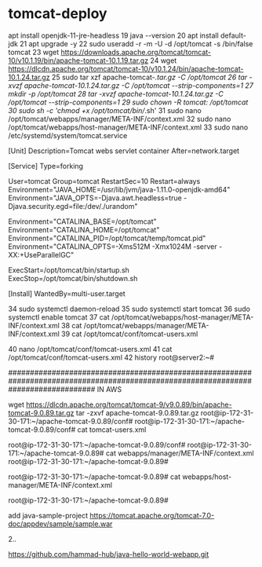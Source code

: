 # tomcat-deploy

 apt install openjdk-11-jre-headless
   19  java --version
   20  apt install default-jdk
   21  apt upgrade -y
   22  sudo useradd -r -m -U -d /opt/tomcat -s /bin/false tomcat
   23  wget https://downloads.apache.org/tomcat/tomcat-10/v10.1.19/bin/apache-tomcat-10.1.19.tar.gz
   24  wget https://dlcdn.apache.org/tomcat/tomcat-10/v10.1.24/bin/apache-tomcat-10.1.24.tar.gz
   25  sudo tar xzf apache-tomcat-*.tar.gz -C /opt/tomcat
   26  tar -xvzf apache-tomcat-10.1.24.tar.gz -C /opt/tomcat --strip-components=1
   27  mkdir -p /opt/tomcat
   28  tar -xvzf apache-tomcat-10.1.24.tar.gz -C /opt/tomcat --strip-components=1
   29  sudo chown -R tomcat: /opt/tomcat
   30  sudo sh -c 'chmod +x /opt/tomcat/bin/*.sh'
   31  sudo nano /opt/tomcat/webapps/manager/META-INF/context.xml
   32  sudo nano /opt/tomcat/webapps/host-manager/META-INF/context.xml
   33  sudo nano /etc/systemd/system/tomcat.service

[Unit]
Description=Tomcat webs servlet container
After=network.target

[Service]
Type=forking

User=tomcat
Group=tomcat
RestartSec=10
Restart=always
Environment="JAVA_HOME=/usr/lib/jvm/java-1.11.0-openjdk-amd64"
Environment="JAVA_OPTS=-Djava.awt.headless=true -Djava.security.egd=file:/dev/./urandom"

Environment="CATALINA_BASE=/opt/tomcat"
Environment="CATALINA_HOME=/opt/tomcat"
Environment="CATALINA_PID=/opt/tomcat/temp/tomcat.pid"
Environment="CATALINA_OPTS=-Xms512M -Xmx1024M -server -XX:+UseParallelGC"

ExecStart=/opt/tomcat/bin/startup.sh
ExecStop=/opt/tomcat/bin/shutdown.sh

[Install]
WantedBy=multi-user.target
   
   34  sudo systemctl daemon-reload
   35  sudo systemctl start tomcat
   36  sudo systemctl enable tomcat
   37  cat /opt/tomcat/webapps/host-manager/META-INF/context.xml
   38  cat /opt/tomcat/webapps/manager/META-INF/context.xml
   39  cat /opt/tomcat/conf/tomcat-users.xml
  <role rolename="admin"/>
<role rolename="admin-gui"/>
<role rolename="manager"/>
<role rolename="manager-gui"/>

<user username="abishek" password="123" roles="admin,admin-gui,manager,manager-gui"/>


   
   40  nano /opt/tomcat/conf/tomcat-users.xml
   41  cat  /opt/tomcat/conf/tomcat-users.xml
   42  history
root@server2:~#


####################################################################################################################################
IN AWS

wget https://dlcdn.apache.org/tomcat/tomcat-9/v9.0.89/bin/apache-tomcat-9.0.89.tar.gz
tar -zxvf apache-tomcat-9.0.89.tar.gz
root@ip-172-31-30-171:~/apache-tomcat-9.0.89/conf#
root@ip-172-31-30-171:~/apache-tomcat-9.0.89/conf# cat tomcat-users.xml
<?xml version="1.0" encoding="UTF-8"?>
<!--
  Licensed to the Apache Software Foundation (ASF) under one or more
  contributor license agreements.  See the NOTICE file distributed with
  this work for additional information regarding copyright ownership.
  The ASF licenses this file to You under the Apache License, Version 2.0
  (the "License"); you may not use this file except in compliance with
  the License.  You may obtain a copy of the License at

      http://www.apache.org/licenses/LICENSE-2.0

  Unless required by applicable law or agreed to in writing, software
  distributed under the License is distributed on an "AS IS" BASIS,
  WITHOUT WARRANTIES OR CONDITIONS OF ANY KIND, either express or implied.
  See the License for the specific language governing permissions and
  limitations under the License.
-->
<tomcat-users xmlns="http://tomcat.apache.org/xml"
              xmlns:xsi="http://www.w3.org/2001/XMLSchema-instance"
              xsi:schemaLocation="http://tomcat.apache.org/xml tomcat-users.xsd"
              version="1.0">
<!--
  By default, no user is included in the "manager-gui" role required
  to operate the "/manager/html" web application.  If you wish to use this app,
  you must define such a user - the username and password are arbitrary.

  Built-in Tomcat manager roles:
    - manager-gui    - allows access to the HTML GUI and the status pages
    - manager-script - allows access to the HTTP API and the status pages
    - manager-jmx    - allows access to the JMX proxy and the status pages
    - manager-status - allows access to the status pages only

  The users below are wrapped in a comment and are therefore ignored. If you
  wish to configure one or more of these users for use with the manager web
  application, do not forget to remove the <!.. ..> that surrounds them. You
  will also need to set the passwords to something appropriate.
-->
<!--
  <user username="admin" password="<must-be-changed>" roles="manager-gui"/>
  <user username="robot" password="<must-be-changed>" roles="manager-script"/>
-->
<!--
  The sample user and role entries below are intended for use with the
  examples web application. They are wrapped in a comment and thus are ignored
  when reading this file. If you wish to configure these users for use with the
  examples web application, do not forget to remove the <!.. ..> that surrounds
  them. You will also need to set the passwords to something appropriate.
-->
<!--
  <role rolename="tomcat"/>
  <role rolename="role1"/>
  <user username="tomcat" password="<must-be-changed>" roles="tomcat"/>
  <user username="both" password="<must-be-changed>" roles="tomcat,role1"/>
  <user username="role1" password="<must-be-changed>" roles="role1"/>
-->
  <role rolename="admin"/>
<role rolename="admin-gui"/>
<role rolename="manager"/>
<role rolename="manager-gui"/>

<user username="abishek" password="123" roles="admin,admin-gui,manager,manager-gui"/>
</tomcat-users>
root@ip-172-31-30-171:~/apache-tomcat-9.0.89/conf#
root@ip-172-31-30-171:~/apache-tomcat-9.0.89# cat webapps/manager/META-INF/context.xml
<?xml version="1.0" encoding="UTF-8"?>
<!--
  Licensed to the Apache Software Foundation (ASF) under one or more
  contributor license agreements.  See the NOTICE file distributed with
  this work for additional information regarding copyright ownership.
  The ASF licenses this file to You under the Apache License, Version 2.0
  (the "License"); you may not use this file except in compliance with
  the License.  You may obtain a copy of the License at

      http://www.apache.org/licenses/LICENSE-2.0

  Unless required by applicable law or agreed to in writing, software
  distributed under the License is distributed on an "AS IS" BASIS,
  WITHOUT WARRANTIES OR CONDITIONS OF ANY KIND, either express or implied.
  See the License for the specific language governing permissions and
  limitations under the License.
-->
<Context antiResourceLocking="false" privileged="true" >
  <CookieProcessor className="org.apache.tomcat.util.http.Rfc6265CookieProcessor"
                   sameSiteCookies="strict" />
<!--  <Valve className="org.apache.catalina.valves.RemoteAddrValve"
         allow="127\.\d+\.\d+\.\d+|::1|0:0:0:0:0:0:0:1" /> -->
  <Manager sessionAttributeValueClassNameFilter="java\.lang\.(?:Boolean|Integer|Long|Number|String)|org\.apache\.catalina\.filters\.CsrfPreventionFilter\$LruCache(?:\$1)?|java\.util\.(?:Linked)?HashMap"/>
</Context>
root@ip-172-31-30-171:~/apache-tomcat-9.0.89#

root@ip-172-31-30-171:~/apache-tomcat-9.0.89# cat webapps/host-manager/META-INF/context.xml
<?xml version="1.0" encoding="UTF-8"?>
<!--
  Licensed to the Apache Software Foundation (ASF) under one or more
  contributor license agreements.  See the NOTICE file distributed with
  this work for additional information regarding copyright ownership.
  The ASF licenses this file to You under the Apache License, Version 2.0
  (the "License"); you may not use this file except in compliance with
  the License.  You may obtain a copy of the License at

      http://www.apache.org/licenses/LICENSE-2.0

  Unless required by applicable law or agreed to in writing, software
  distributed under the License is distributed on an "AS IS" BASIS,
  WITHOUT WARRANTIES OR CONDITIONS OF ANY KIND, either express or implied.
  See the License for the specific language governing permissions and
  limitations under the License.
-->
<Context antiResourceLocking="false" privileged="true" >
  <CookieProcessor className="org.apache.tomcat.util.http.Rfc6265CookieProcessor"
                   sameSiteCookies="strict" />
<!--  <Valve className="org.apache.catalina.valves.RemoteAddrValve"
         allow="127\.\d+\.\d+\.\d+|::1|0:0:0:0:0:0:0:1" /> -->
  <Manager sessionAttributeValueClassNameFilter="java\.lang\.(?:Boolean|Integer|Long|Number|String)|org\.apache\.catalina\.filters\.CsrfPreventionFilter\$LruCache(?:\$1)?|java\.util\.(?:Linked)?HashMap"/>
</Context>
root@ip-172-31-30-171:~/apache-tomcat-9.0.89#



add java-sample-project
https://tomcat.apache.org/tomcat-7.0-doc/appdev/sample/sample.war

2..

https://github.com/hammad-hub/java-hello-world-webapp.git
